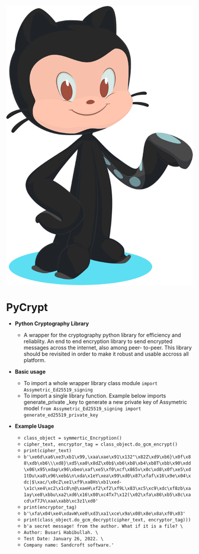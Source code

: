 ![GitHub Light](./base-octocat.svg)
# PyCrypt
- **Python Cryptography Library**
  -  A wrapper for the cryptography python library for efficiency and reliablity. An end to end encryption library to send encrypted messages across the internet, also among peer-  to-peer. This library should be revisited in order to make it robust and usable accross all platform.

- **Basic usage**
  - To import a whole wrapper library class module 
     `import Assymetric_Ed25519_signing`
  - To import a single library function. Example below imports generate_private _key to generate a new private key of Assymetric model
       `from Assymetric_Ed25519_signing import generate_ed25519_private_key`
- **Example Usage**
  - `class_object = symmertic_Encryption()`
  - `cipher_text, encryptor_tag = class_object.do_gcm_encrypt()` 
  - `print(cipher_text)`
  - `
b'\xe6d\xa6\xe3\xb1\x99,\xaa\xae\x91\x132"\x82Z\xd9\xb6}\x0f\x88\xdb\xb6\\\xd8}\xd5\xa0\x8dZ\x0b$\xb6\xb8\xb4\xb8T\xbb\x90\xdd\x06\x95\xdap\x96\xbeo\xaf\xe5\xf0\xcf\x865v\x0c\xd8\x0f\xe5\xd1tDu\xa8\x96\xeb&\n\xda\x1eY\xea\x99\xd0\x87\xfaf\x16\x9e\x04\xdc|$\xac/\x0cZ\xe1\xf9\xa8Hs\xb1\xed-\x1c\xe4\xc2\x1c8\n@\xaeH\xf2\xf2\xf9L\x83\xc5\xc9\xdc\xf8zb\xa1ay\xe8\xbbu\xa2\xd6\x16\x80\xc4Tx7\x12(\x02\xfa\x86\xb5\x8c\xacd\xf7J%\xaa\xabb\xc3z1\xd0'
`
  - `print(encryptor_tag)`
  - `b'\xfa\x04\xe4\xdavW\xe0\xd3\xa1\xce\x9a\x08\x8e\x8a\xf0\x03'`
  - `print(class_object.do_gcm_decrypt(cipher_text, encryptor_tag)))`
  - `b'a secret message! from the author. What if it is a file? \ `
  -  `Author: Busari Habibullah. \`
  - `Test Date: January 26, 2022. \`
  - `Company name: Sandcroft software.'`
